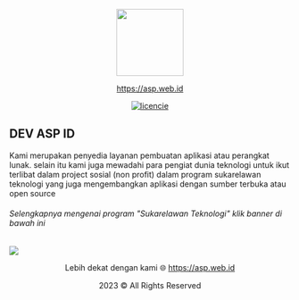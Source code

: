 <p align="center"><a href="https://asp.web.id" target="_blank"><img src="https://www.dropbox.com/scl/fi/c0nil7u78bstwm557wwmw/logo-asp-warana.png?rlkey=mmtqftq17kkn4mdu3iugwdukc&st=6yesk2xc&raw=1" width="120"></a></p>

<p align="center">

<a href="https://asp.web.id" target="_blank">
https://asp.web.id
</a>
</p>


<p align="center">
<a href="#"><img src="http://ForTheBadge.com/images/badges/built-by-developers.svg" alt="licencie"></a>
</p>


## DEV ASP ID
Kami merupakan penyedia layanan pembuatan aplikasi atau perangkat lunak. selain itu kami juga mewadahi para pengiat dunia teknologi untuk ikut terlibat dalam project sosial (non profit) dalam program sukarelawan teknologi yang juga mengembangkan aplikasi dengan sumber terbuka atau open source 

###### Selengkapnya mengenai program "Sukarelawan Teknologi" klik banner di bawah ini
<a href="https://asp.web.id/program-sukarelawan-teknologi" target="_blank">
 <img src="https://asp.web.id/img/background/banner-register-volunteer.png" width="auto" hight="150px"></a>
</a>

<p align="center">
  Lebih dekat dengan kami
  🌐 <a href="https://asp.web.id" target="_blank"> https://asp.web.id </a>
</p>

<p align="center">
2023 &copy All Rights Reserved
</p>
